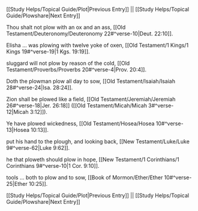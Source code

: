 [[Study Helps/Topical Guide/Plot|Previous Entry]]  ||  [[Study Helps/Topical Guide/Plowshare|Next Entry]]

 Thou shalt not plow with an ox and an ass, [[Old Testament/Deuteronomy/Deuteronomy 22#^verse-10|Deut. 22:10]].

 Elisha ... was plowing with twelve yoke of oxen, [[Old Testament/1 Kings/1 Kings 19#^verse-19|1 Kgs. 19:19]].

 sluggard will not plow by reason of the cold, [[Old Testament/Proverbs/Proverbs 20#^verse-4|Prov. 20:4]].

 Doth the plowman plow all day to sow, [[Old Testament/Isaiah/Isaiah 28#^verse-24|Isa. 28:24]].

 Zion shall be plowed like a field, [[Old Testament/Jeremiah/Jeremiah 26#^verse-18|Jer. 26:18]] ([[Old Testament/Micah/Micah 3#^verse-12|Micah 3:12]]).

 Ye have plowed wickedness, [[Old Testament/Hosea/Hosea 10#^verse-13|Hosea 10:13]].

 put his hand to the plough, and looking back, [[New Testament/Luke/Luke 9#^verse-62|Luke 9:62]].

 he that ploweth should plow in hope, [[New Testament/1 Corinthians/1 Corinthians 9#^verse-10|1 Cor. 9:10]].

 tools ... both to plow and to sow, [[Book of Mormon/Ether/Ether 10#^verse-25|Ether 10:25]].

[[Study Helps/Topical Guide/Plot|Previous Entry]]  ||  [[Study Helps/Topical Guide/Plowshare|Next Entry]]